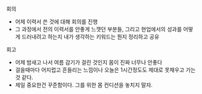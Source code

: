 회의

- 어제 이력서 쓴 것에 대해 회의를 진행
- 그 과정에서 전의 이력서를 안좋게 느꼇던 부분들, 그리고 현업에서의 성과를 어떻게 드러내려고 하는지 내가 생각하는 키워드는 뭔지 정리하고 공유

회고

- 어제 밤새고 나서 여름 감기가 걸린 것인지 몸이 진짜 너무나 안좋다
- 걸을때마다 어지럽고 흔들리는 느낌이나 오늘은 1시간정도도  제대로 못채우고 가는 것 같다.
- 제일 중요한건 꾸준함이다. 그를 위한 몸 컨디션을 놓치지 말자.
